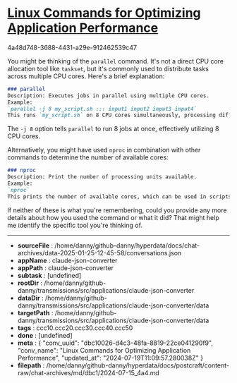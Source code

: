 # [Linux Commands for Optimizing Application Performance](https://claude.ai/chat/dbc10026-d4c3-48fa-8819-22ce041290f9)

4a48d748-3688-4431-a29e-912462539c47

 You might be thinking of the `parallel` command. It's not a direct CPU core allocation tool like `taskset`, but it's commonly used to distribute tasks across multiple CPU cores. Here's a brief explanation:

```markdown
### parallel
Description: Executes jobs in parallel using multiple CPU cores.
Example:
`parallel -j 8 my_script.sh ::: input1 input2 input3 input4`
This runs `my_script.sh` on 8 CPU cores simultaneously, processing different inputs.
```

The `-j 8` option tells `parallel` to run 8 jobs at once, effectively utilizing 8 CPU cores.

Alternatively, you might have used `nproc` in combination with other commands to determine the number of available cores:

```markdown
### nproc
Description: Print the number of processing units available.
Example:
`nproc`
This prints the number of available cores, which can be used in scripts to dynamically allocate tasks.
```

If neither of these is what you're remembering, could you provide any more details about how you used the command or what it did? That might help me identify the specific tool you're thinking of.

---

* **sourceFile** : /home/danny/github-danny/hyperdata/docs/chat-archives/data-2025-01-25-12-45-58/conversations.json
* **appName** : claude-json-converter
* **appPath** : claude-json-converter
* **subtask** : [undefined]
* **rootDir** : /home/danny/github-danny/transmissions/src/applications/claude-json-converter
* **dataDir** : /home/danny/github-danny/transmissions/src/applications/claude-json-converter/data
* **targetPath** : /home/danny/github-danny/transmissions/src/applications/claude-json-converter/data
* **tags** : ccc10.ccc20.ccc30.ccc40.ccc50
* **done** : [undefined]
* **meta** : {
  "conv_uuid": "dbc10026-d4c3-48fa-8819-22ce041290f9",
  "conv_name": "Linux Commands for Optimizing Application Performance",
  "updated_at": "2024-07-19T11:09:57.280038Z"
}
* **filepath** : /home/danny/github-danny/hyperdata/docs/postcraft/content-raw/chat-archives/md/dbc1/2024-07-15_4a4.md
